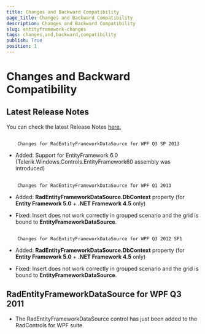 ```yaml
---
title: Changes and Backward Compatibility
page_title: Changes and Backward Compatibility
description: Changes and Backward Compatibility
slug: entityframework-changes
tags: changes,and,backward,compatibility
publish: True
position: 1
---
```


# Changes and Backward Compatibility



## Latest Release Notes

You can check the latest Release Notes
            [ here.](http://www.telerik.com/products/wpf/whats-new/release-history.aspx)

## 
        Changes for RadEntityFrameworkDataSource for WPF Q3 SP 2013
      

* Added: Support for EntityFramework 6.0 (Telerik.Windows.Controls.EntityFramework60 assembly was introduced)
            

## 
        Changes for RadEntityFrameworkDataSource for WPF Q1 2013
      

* Added: __RadEntityFrameworkDataSource.DbContext__ property (for __Entity Framework 5.0__ + __.NET Framework 4.5__ only)
        

* Fixed: Insert does not work correctly in grouped scenario and the grid is bound to __EntityFrameworkDataSource__.
       

## 
        Changes for RadEntityFrameworkDataSource for WPF Q3 2012 SP1
      

* Added: __RadEntityFrameworkDataSource.DbContext__ property (for __Entity Framework 5.0__ + __.NET Framework 4.5__ only)
        

* Fixed: Insert does not work correctly in grouped scenario and the grid is bound to __EntityFrameworkDataSource__.
        

## RadEntityFrameworkDataSource for WPF Q3 2011

* The RadEntityFrameworkDataSource control has just been added to the RadControls for WPF suite.
